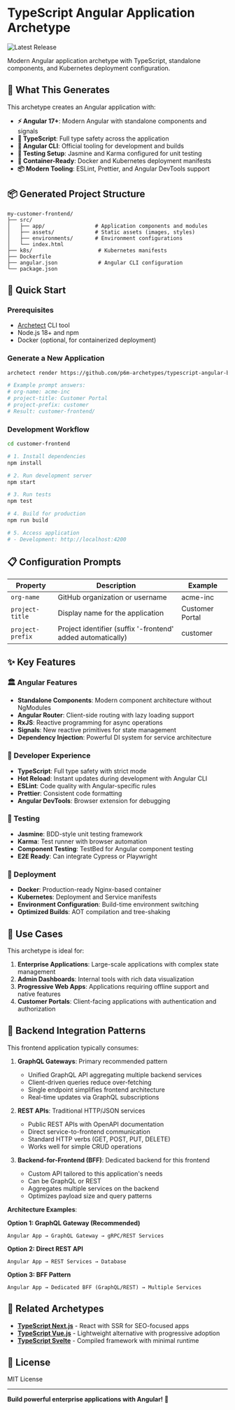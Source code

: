 # TypeScript Angular Application Archetype

![Latest Release](https://img.shields.io/github/v/release/p6m-archetypes/typescript-angular-basic.archetype?style=flat-square&label=Latest%20Release&color=blue)

Modern Angular application archetype with TypeScript, standalone components, and Kubernetes deployment configuration.

## 🎯 What This Generates

This archetype creates an Angular application with:

- **⚡ Angular 17+**: Modern Angular with standalone components and signals
- **🎨 TypeScript**: Full type safety across the application
- **🔧 Angular CLI**: Official tooling for development and builds
- **🧪 Testing Setup**: Jasmine and Karma configured for unit testing
- **🐳 Container-Ready**: Docker and Kubernetes deployment manifests
- **📦 Modern Tooling**: ESLint, Prettier, and Angular DevTools support

## 📦 Generated Project Structure

```
my-customer-frontend/
├── src/
│   ├── app/                # Application components and modules
│   ├── assets/             # Static assets (images, styles)
│   ├── environments/       # Environment configurations
│   └── index.html
├── k8s/                     # Kubernetes manifests
├── Dockerfile
├── angular.json             # Angular CLI configuration
└── package.json
```

## 🚀 Quick Start

### Prerequisites

- [Archetect](https://archetect.github.io/) CLI tool
- Node.js 18+ and npm
- Docker (optional, for containerized deployment)

### Generate a New Application

```bash
archetect render https://github.com/p6m-archetypes/typescript-angular-basic.archetype.git#v1

# Example prompt answers:
# org-name: acme-inc
# project-title: Customer Portal
# project-prefix: customer
# Result: customer-frontend/
```

### Development Workflow

```bash
cd customer-frontend

# 1. Install dependencies
npm install

# 2. Run development server
npm start

# 3. Run tests
npm test

# 4. Build for production
npm run build

# 5. Access application
# - Development: http://localhost:4200
```

## 📋 Configuration Prompts

| Property | Description | Example |
|----------|-------------|---------|
| `org-name` | GitHub organization or username | acme-inc |
| `project-title` | Display name for the application | Customer Portal |
| `project-prefix` | Project identifier (suffix '-frontend' added automatically) | customer |

## ✨ Key Features

### 🏛️ Angular Features

- **Standalone Components**: Modern component architecture without NgModules
- **Angular Router**: Client-side routing with lazy loading support
- **RxJS**: Reactive programming for async operations
- **Signals**: New reactive primitives for state management
- **Dependency Injection**: Powerful DI system for service architecture

### 🎨 Developer Experience

- **TypeScript**: Full type safety with strict mode
- **Hot Reload**: Instant updates during development with Angular CLI
- **ESLint**: Code quality with Angular-specific rules
- **Prettier**: Consistent code formatting
- **Angular DevTools**: Browser extension for debugging

### 🧪 Testing

- **Jasmine**: BDD-style unit testing framework
- **Karma**: Test runner with browser automation
- **Component Testing**: TestBed for Angular component testing
- **E2E Ready**: Can integrate Cypress or Playwright

### 🚢 Deployment

- **Docker**: Production-ready Nginx-based container
- **Kubernetes**: Deployment and Service manifests
- **Environment Configuration**: Build-time environment switching
- **Optimized Builds**: AOT compilation and tree-shaking

## 🎯 Use Cases

This archetype is ideal for:

1. **Enterprise Applications**: Large-scale applications with complex state management
2. **Admin Dashboards**: Internal tools with rich data visualization
3. **Progressive Web Apps**: Applications requiring offline support and native features
4. **Customer Portals**: Client-facing applications with authentication and authorization

## 🔌 Backend Integration Patterns

This frontend application typically consumes:

1. **GraphQL Gateways**: Primary recommended pattern
   - Unified GraphQL API aggregating multiple backend services
   - Client-driven queries reduce over-fetching
   - Single endpoint simplifies frontend architecture
   - Real-time updates via GraphQL subscriptions

2. **REST APIs**: Traditional HTTP/JSON services
   - Public REST APIs with OpenAPI documentation
   - Direct service-to-frontend communication
   - Standard HTTP verbs (GET, POST, PUT, DELETE)
   - Works well for simple CRUD operations

3. **Backend-for-Frontend (BFF)**: Dedicated backend for this frontend
   - Custom API tailored to this application's needs
   - Can be GraphQL or REST
   - Aggregates multiple services on the backend
   - Optimizes payload size and query patterns

**Architecture Examples**:

**Option 1: GraphQL Gateway (Recommended)**
```
Angular App → GraphQL Gateway → gRPC/REST Services
```

**Option 2: Direct REST API**
```
Angular App → REST Services → Database
```

**Option 3: BFF Pattern**
```
Angular App → Dedicated BFF (GraphQL/REST) → Multiple Services
```

## 🔗 Related Archetypes

- **[TypeScript Next.js](../typescript-nextjs-basic.archetype)** - React with SSR for SEO-focused apps
- **[TypeScript Vue.js](../typescript-vuejs-basic.archetype)** - Lightweight alternative with progressive adoption
- **[TypeScript Svelte](../typescript-svelte-basic.archetype)** - Compiled framework with minimal runtime

## 📄 License

MIT License

---

**Build powerful enterprise applications with Angular!** 🚀
